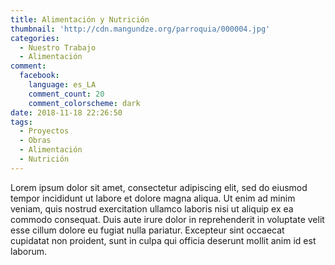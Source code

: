 ```yaml
---
title: Alimentación y Nutrición
thumbnail: 'http://cdn.mangundze.org/parroquia/000004.jpg'
categories:
  - Nuestro Trabajo
  - Alimentación
comment:
  facebook:
    language: es_LA
    comment_count: 20
    comment_colorscheme: dark
date: 2018-11-18 22:26:50
tags:
  - Proyectos
  - Obras
  - Alimentación
  - Nutrición
---
```


Lorem ipsum dolor sit amet, consectetur adipiscing elit, sed do eiusmod tempor incididunt ut labore et dolore magna aliqua. Ut enim ad minim veniam, quis nostrud exercitation ullamco laboris nisi ut aliquip ex ea commodo consequat. Duis aute irure dolor in reprehenderit in voluptate velit esse cillum dolore eu fugiat nulla pariatur. Excepteur sint occaecat cupidatat non proident, sunt in culpa qui officia deserunt mollit anim id est laborum.
